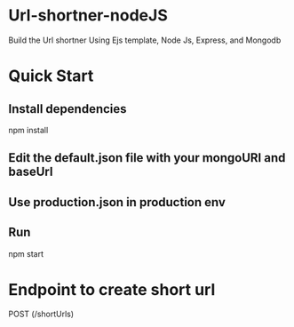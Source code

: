 # Url-shortner-nodeJS

Build the Url shortner Using Ejs template, Node Js, Express, and Mongodb

# Quick Start

## Install dependencies

npm install

## Edit the default.json file with your mongoURI and baseUrl

## Use production.json in production env

## Run

npm start

# Endpoint to create short url

POST (/shortUrls)
